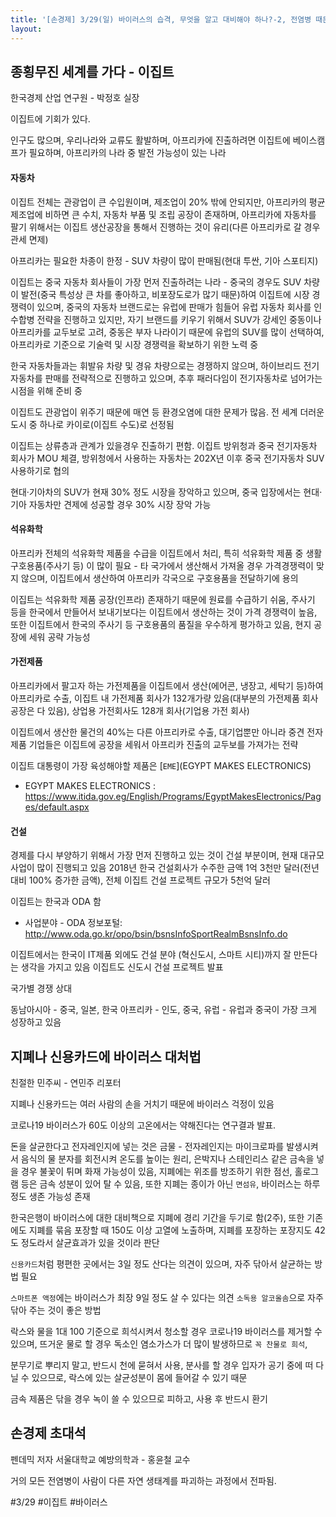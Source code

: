 ```yaml
---
title: '[손경제] 3/29(일) 바이러스의 습격, 무엇을 알고 대비해야 하나?-2, 전염병 때문에 운명이 바뀐 나라 이집트-2'
layout: 
---
```


## 종횡무진 세계를 가다 - 이집트

한국경제 산업 연구원 - 박정호 실장

이집트에 기회가 있다.

인구도 많으며, 우리나라와 교류도 활발하며, 아프리카에 진출하려면 이집트에 베이스캠프가 필요하며, 아프리카의 나라 중 발전 가능성이 있는 나라

#### 자동차 

이집트 전체는 관광업이 큰 수입원이며, 제조업이 20% 밖에 안되지만, 아프리카의 평균 제조업에 비하면 큰 수치, 자동차 부품 및 조립 공장이 존재하며, 아프리카에 자동차를 팔기 위해서는 이집트 생산공장을 통해서 진행하는 것이 유리(다른 아프리카로 갈 경우 관세 면제)

아프리카는 필요한 차종이 한정 - SUV 차량이 많이 판매됨(현대 투싼, 기아 스포티지)

이집트는 중국 자동차 회사들이 가장 먼저 진출하려는 나라 - 중국의 경우도 SUV 차량이 발전(중국 특성상 큰 차를 좋아하고, 비포장도로가 많기 때문)하여 이집트에 시장 경쟁력이 있으며, 
중국의 자동차 브랜드로는 유럽에 판매가 힘들어 유럽 자동차 회사를 인수합병 전략을 진행하고 있지만, 자기 브랜드를 키우기 위해서 SUV가 강세인 중동이나 아프리카를 교두보로 고려, 중동은 부자 나라이기 때문에 유럽의 SUV를 많이 선택하여, 아프리카로 기준으로 기술력 및 시장 경쟁력을 확보하기 위한 노력 중

한국 자동차들과는 휘발유 차량 및 경유 차량으로는 경쟁하지 않으며, 하이브리드 전기자동차를 판매를 전략적으로 진행하고 있으며, 추후 패러다임이 전기자동차로 넘어가는 시점을 위해 준비 중

이집트도 관광업이 위주기 때문에 매연 등 환경오염에 대한 문제가 많음.
전 세계 더러운 도시 중 하나로 카이로(이집트 수도)로 선정됨

이집트는 상류층과 관계가 있을경우 진출하기 편함.
이집트 방위청과 중국 전기자동차 회사가 MOU 체결, 방위청에서 사용하는 자동차는 202X년 이후 중국 전기자동차 SUV 사용하기로 협의

현대·기아차의 SUV가 현재 30% 정도 시장을 장악하고 있으며, 중국 입장에서는 현대·기아 자동차만 견제에 성공할 경우 30% 시장 장악 가능

#### 석유화학

아프리카 전체의 석유화학 제품을 수급을 이집트에서 처리, 특히 석유화학 제품 중 생활 구호용품(주사기 등) 이 많이 필요 - 타 국가에서 생산해서 가져올 경우 가격경쟁력이 맞지 않으며, 이집트에서 생산하여 아프리카 각국으로 구호용품을 전달하기에 용의

이집트는 석유화학 제품 공장(인프라) 존재하기 때문에 원료를 수급하기 쉬움, 주사기 등을 한국에서 만들어서 보내기보다는 이집트에서 생산하는 것이 가격 경쟁력이 높음, 또한 이집트에서 한국의 주사기 등 구호용품의 품질을 우수하게 평가하고 있음, 현지 공장에 세워 공략 가능성 

#### 가전제품

아프리카에서 팔고자 하는 가전제품을 이집트에서 생산(에어콘, 냉장고, 세탁기 등)하여 아프리카로 수출, 이집트 내 가전제품 회사가 132개가량 있음(대부분의 가전제품 회사 공장은 다 있음), 상업용 가전회사도 128개 회사(기업용 가전 회사)

이집트에서 생산한 물건의 40%는 다른 아프리카로 수출, 대기업뿐만 아니라 중견 전자제품 기업들은 이집트에 공장을 세워서 아프리카 진출의 교두보를 가져가는 전략

이집트 대통령이 가장 육성해야할 제품은 [`EME`](​​​​​​​EGYPT MAKES ELECTRONI​CS)

* ​​​​​​​EGYPT MAKES ELECTRONI​CS : https://www.itida.gov.eg/English/Programs/EgyptMakesElectronics/Pages/default.aspx


#### 건설

경제를 다시 부양하기 위해서 가장 먼저 진행하고 있는 것이 건설 부분이며, 현재 대규모 사업이 많이 진행되고 있음
2018년 한국 건설회사가 수주한 금액 1억 3천만 달러(전년대비 100% 증가한 금액), 전체 이집트 건설 프로젝트 규모가 5천억 달러

이집트는 한국과 ODA 함
* 사업분야 - ODA 정보포털: http://www.oda.go.kr/opo/bsin/bsnsInfoSportRealmBsnsInfo.do

이집트에서는 한국이 IT제품 외에도 건설 분야 (혁신도시, 스마트 시티)까지 잘 만든다는 생각을 가지고 있음
이집트도 신도시 건설 프로젝트 발표



국가별 경쟁 상대 

동남아시아 - 중국, 일본, 한국
아프리카 - 인도, 중국, 유럽 - 유럽과 중국이 가장 크게 성장하고 있음



## 지폐나 신용카드에 바이러스 대처법

친절한 민주씨 - 연민주 리포터

지폐나 신용카드는 여러 사람의 손을 거치기 때문에 바이러스 걱정이 있음

코로나19 바이러스가 60도 이상의 고온에서는 약해진다는 연구결과 발표.

돈을 살균한다고 전자레인지에 넣는 것은 금물 - 전자레인지는 마이크로파를 발생시켜서 음식의 물 분자를 회전시켜 온도를 높이는 원리, 은박지나 스테인리스 같은 금속을 넣을 경우
불꽃이 튀며 화재 가능성이 있음, 지폐에는 위조를 방조하기 위한 점선, 홀로그램 등은 금속 성분이 있어 탈 수 있음, 또한 지폐는 종이가 아닌 `면섬유`, 바이러스는 하루정도 생존 가능성 존재

한국은행이 바이러스에 대한 대비책으로 지폐에 경리 기간을 두기로 함(2주), 
또한 기존에도 지폐를 묶음 포장할 때 150도 이상 고열에 노출하며, 지폐를 포장하는 포장지도 42도 정도라서 살균효과가 있을 것이라 판단

`신용카드`처럼 평편한 곳에서는 3일 정도 산다는 의견이 있으며, 자주 닦아서 살균하는 방법 필요

`스마트폰 액정`에는 바이러스가 최장 9일 정도 살 수 있다는 의견
`소독용 알코올솜`으로 자주 닦아 주는 것이 좋은 방법

락스와 물을 1대 100 기준으로 희석시켜서 청소할 경우 코로나19 바이러스를 제거할 수 있으며,
뜨거운 물로 할 경우 독소인 염소가스가 더 많이 발생하므로 `꼭 찬물로 희석`, 

분무기로 뿌리지 말고, 반드시 천에 묻혀서 사용, 분사를 할 경우 입자가 공기 중에 떠 다닐 수 있으므로, 
락스에 있는 살균성분이 몸에 들어갈 수 있기 때문

금속 제품은 닦을 경우 녹이 쓸 수 있으므로 피하고, 사용 후 반드시 환기


## 손경제 초대석

펜데믹 저자
서울대학교 예방의학과 - 홍윤철 교수

거의 모든 전염병이 사람이 다른 자연 생태계를 파괴하는 과정에서 전파됨.


#3/29 #이집트 #바이러스

